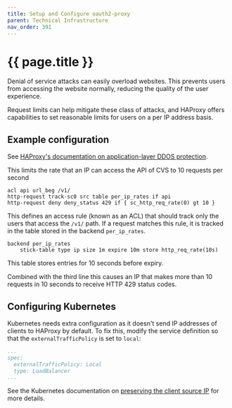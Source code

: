 ```yaml
---
title: Setup and Configure oauth2-proxy
parent: Technical Infrastructure
nav_order: 391
---
```


# {{ page.title }}

Denial of service attacks can easily overload websites.
This prevents users from accessing the website normally, reducing the quality of the user experience.

Request limits can help mitigate these class of attacks,
and HAProxy offers capabilities to set reasonable limits for users on a per IP address basis.

## Example configuration

See [HAProxy's documentation on application-layer DDOS protection](https://www.haproxy.com/blog/application-layer-ddos-attack-protection-with-haproxy/).

This limits the rate that an IP can access the API of CVS to 10 requests per second

```haproxy
acl api url_beg /v1/
http-request track-sc0 src table per_ip_rates if api
http-request deny deny_status 429 if { sc_http_req_rate(0) gt 10 }
```

This defines an access rule (known as an ACL) that should track only the users that access the `/v1/` path.
If a request matches this rule, it is tracked in the table stored in the backend `per_ip_rates`.

```haproxy
backend per_ip_rates
    stick-table type ip size 1m expire 10m store http_req_rate(10s)
```

This table stores entries for 10 seconds before expiry.

Combined with the third line this causes an IP that makes more than 10 requests in 10 seconds to receive HTTP 429 status codes.

## Configuring Kubernetes

Kubernetes needs extra configuration as it doesn't send IP addresses of clients to HAProxy by default.
To fix this, modify the service definition so that the `externalTrafficPolicy` is set to `local`:

```yaml
...
spec:
  externalTrafficPolicy: Local
  type: LoadBalancer
...
```

See the Kubernetes documentation on [preserving the client source IP](https://kubernetes.io/docs/tasks/access-application-cluster/create-external-load-balancer/#preserving-the-client-source-ip)
for more details.
